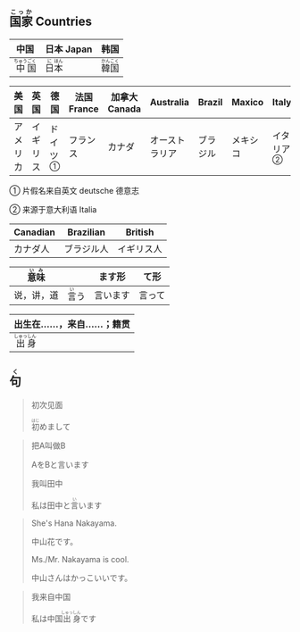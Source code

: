 ## <ruby>国家<rt>こっか</rt></ruby> Countries

| 中国                                          | 日本 Japan                                | 韩国                                        |
| --------------------------------------------- | ----------------------------------------- | ------------------------------------------- |
| <ruby>中<rt>ちゅう</rt>国<rt>ごく</rt></ruby> | <ruby>日<rt>に</rt>本<rt>ほん</rt></ruby> | <ruby>韓<rt>かん</rt>国<rt>こく</rt></ruby> |

| 美国     | 英国     | 德国                      | 法国 France | 加拿大 Canada | Australia      | Brazil   | Maxico   | Italy                       | Russia | Africa   |
| -------- | -------- | ------------------------- | ----------- | ------------- | -------------- | -------- | -------- | --------------------------- | ------ | -------- |
| アメリカ | イギリス | <a>ドイツ</a><sup>①</sup> | フランス    | カナダ        | オーストラリア | ブラジル | メキシコ | <a>イタリア</a><sup>②</sup> | ロシア | アフリカ |

① 片假名来自英文 deutsche 德意志

② 来源于意大利语 Italia

| Canadian | Brazilian  | British    |
| -------- | ---------- | ---------- |
| カナダ人 | ブラジル人 | イギリス人 |



| <ruby>意<rt>い</rt>味<rt>み</rt></ruby> |                              | ます形   | て形   |
| --------------------------------------- | ---------------------------- | -------- | ------ |
| 说，讲，道                              | <ruby>言<rt>い</rt>う</ruby> | 言います | 言って |

| 出生在……，来自……；籍贯                        |
| --------------------------------------------- |
| <ruby>出<rt>しゅっ</rt>身<rt>しん</rt></ruby> |



## <ruby><rb>句</rb><rt>く</rt></ruby>

> 初次见面
> 
> <ruby>初<rt>はじ</rt>め</ruby>まして

> 把A叫做B
>
> AをBと言います
>
> 我叫田中
>
> 私は田中と<ruby>言<rt>い</rt>い</ruby>ます

> She's Hana Nakayama.
>
> 中山花です。
>
> Ms./Mr. Nakayama is cool.
>
> 中山さんはかっこいいです。

> 我来自中国
>
> 私は中国<ruby>出<rt>しゅっ</rt>身<rt>しん</rt></ruby>です